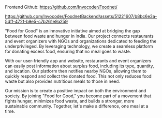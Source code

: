 Frontend Github: https://github.com/Invocoder/Foodnet/



https://github.com/Invocoder/FoodnetBackend/assets/51221607/b8bc6e3a-5dff-472f-b9e5-c7b261e9a259


"Food for Good" is an innovative initiative aimed at bridging the gap between food waste and hunger in India. Our project connects restaurants and event organizers with NGOs and organizations dedicated to feeding the underprivileged. By leveraging technology, we create a seamless platform for donating excess food, ensuring that no meal goes to waste.

With our user-friendly app and website, restaurants and event organizers can easily post information about surplus food, including its type, quantity, and location. Our platform then notifies nearby NGOs, allowing them to quickly respond and collect the donated food. This not only reduces food waste but also provides nutritious meals to those in need.

Our mission is to create a positive impact on both the environment and society. By joining "Food for Good," you become part of a movement that fights hunger, minimizes food waste, and builds a stronger, more sustainable community. Together, let's make a difference, one meal at a time.

